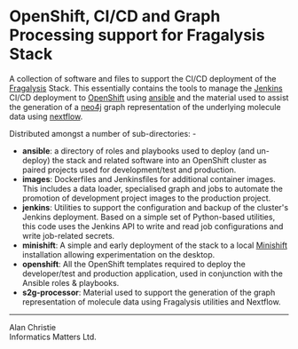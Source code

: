 # OpenShift, CI/CD and Graph Processing support for Fragalysis Stack
A collection of software and files to support the CI/CD deployment of the
[Fragalysis] Stack. This essentially contains the tools to manage the
[Jenkins] CI/CD deployment to [OpenShift] using [ansible] and the material
used to assist the generation of a [neo4j] graph representation of the
underlying molecule data using [nextflow].

Distributed amongst a number of sub-directories: -
 
-   **ansible**: a directory of roles and playbooks used to deploy
    (and un-deploy) the stack and related software into an OpenShift cluster
    as paired projects used for development/test and production.
-   **images**: Dockerfiles and Jenkinsfiles for additional container images.
    This includes a data loader, specialised graph and jobs to automate
    the promotion of development project images to the production project.
-   **jenkins**: Utilities to support the configuration and backup of the
    cluster's Jenkins deployment. Based on a simple set of Python-based
    utilities, this code uses the Jenkins API to write and read job
    configurations and write job-related secrets.
-   **minishift**: A simple and early deployment of the stack to a local
    [Minishift] installation allowing experimentation on the desktop.
-   **openshift**: All the OpenShift templates required to deploy the
    developer/test and production application, used in conjunction with the
    Ansible roles & playbooks.  
-   **s2g-processor**: Material used to support the generation of the graph
    representation of molecule data using Fragalysis utilities and Nextflow.

---

Alan Christie  
Informatics Matters Ltd.  

[ansible]: https://www.ansible.com
[fragalysis]: https://github.com/xchem/fragalysis-stack
[jenkins]: https://jenkins.io
[minishift]: https://github.com/minishift/minishift
[neo4j]: https://neo4j.com
[nextflow]: https://www.nextflow.io
[openshift]: https://www.openshift.com
